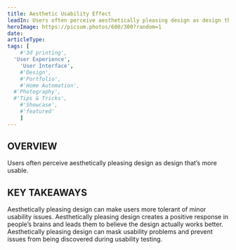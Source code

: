 ```yaml
---
title: Aesthetic Usability Effect
leadIn: Users often perceive aesthetically pleasing design as design that’s more usable.
heroImage: https://picsum.photos/600/300?random=1
date:
articleType:
tags: [
	#'3d printing',
  'User Experience',
	'User Interface',
	#'Design',
	#'Portfolio',
	#'Home Automation',
  #'Photography',
  #'Tips & Tricks',
	#'Showcase',
	#'featured'
	]
---
```



## OVERVIEW

Users often perceive aesthetically pleasing design as design that’s more usable.

## KEY TAKEAWAYS

Aesthetically pleasing design can make users more tolerant of minor usability issues. Aesthetically pleasing design creates a positive response in people’s brains and leads them to believe the design actually works better. Aesthetically pleasing design can mask usability problems and prevent issues from being discovered during usability testing.

